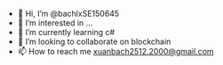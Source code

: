 - 👋 Hi, I’m @bachlxSE150645
- 👀 I’m interested in ...
- 🌱 I’m currently learning c#
- 💞️ I’m looking to collaborate on blockchain 
- 📫 How to reach me xuanbach2512.2000@gmail.com

<!---
bachlxSE150645/bachlxSE150645 is a ✨ special ✨ repository because its `README.md` (this file) appears on your GitHub profile.
You can click the Preview link to take a look at your changes.
--->
